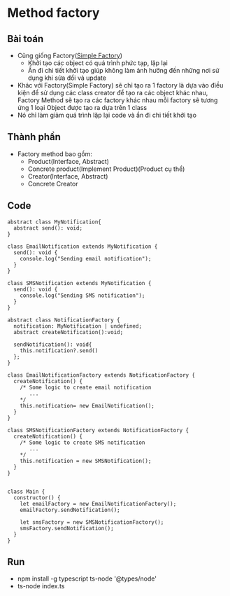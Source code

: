 # Method factory


## Bài toán

- Cũng giống Factory([Simple Factory](https://github.com/lhoangcuong96/design-patterns/blob/master/2_Factory/doc.md))
  - Khởi tạo các object có quá trình phức tạp, lặp lại
  - Ần đi chi tiết khởi tạo giúp không làm ảnh hưởng đến những nơi sử dụng khi sửa đổi và update
- Khác với Factory(Simple Factory) sẽ chỉ tạo ra 1 factory là dựa vào điều kiện để sử dụng các class creator để tạo ra các object khác nhau, Factory Method sẽ tạo ra các factory khác nhau mỗi factory sẽ tương ứng 1 loại Object được tạo ra dựa trên 1 class
- Nó chỉ làm giảm quá trình lặp lại code và ẩn đi chi tiết khởi tạo   

## Thành phần
- Factory method bao gồm:
  - Product(Interface, Abstract)
  - Concrete product(Implement Product)(Product cụ thể)
  - Creator(Interface, Abstract)
  - Concrete Creator

## Code
```
abstract class MyNotification{
  abstract send(): void;
}

class EmailNotification extends MyNotification {
  send(): void {
    console.log("Sending email notification");
  }
}

class SMSNotification extends MyNotification {
  send(): void {
    console.log("Sending SMS notification");
  }
}

abstract class NotificationFactory {
  notification: MyNotification | undefined;
  abstract createNotification():void;

  sendNotification(): void{
    this.notification?.send()
  };
}

class EmailNotificationFactory extends NotificationFactory {
  createNotification() {
    /* Some logic to create email notification
       ...
    */
    this.notification= new EmailNotification();
  }
}

class SMSNotificationFactory extends NotificationFactory {
  createNotification() {
    /* Some logic to create SMS notification
       ...
    */
    this.notification = new SMSNotification();
  }
}


class Main {
  constructor() {
    let emailFactory = new EmailNotificationFactory();
    emailFactory.sendNotification();
    
    let smsFactory = new SMSNotificationFactory();
    smsFactory.sendNotification();
  }
}
```

## Run
- npm install -g typescript ts-node '@types/node'
- ts-node index.ts